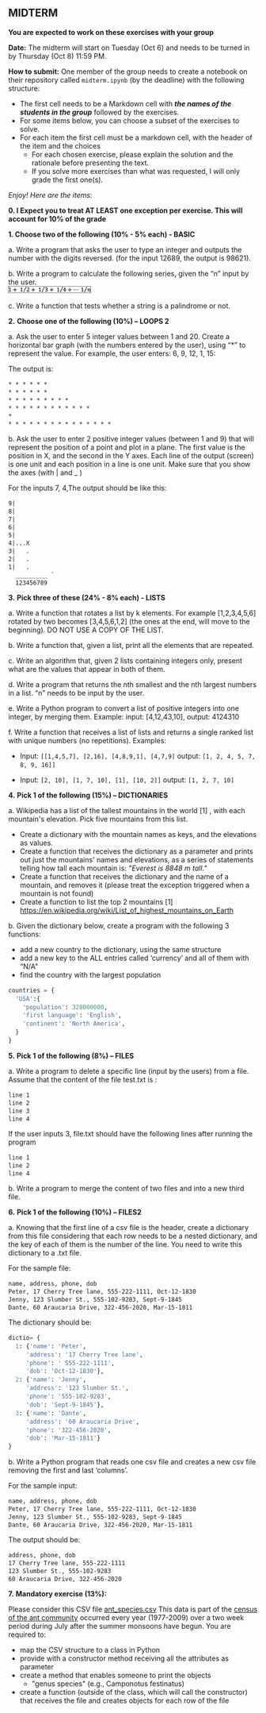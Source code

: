 ## MIDTERM

**You are expected to work on these exercises with your group**

**Date:** The midterm will start on Tuesday (Oct 6) and needs to be turned in by Thursday (Oct 8) 11:59 PM. 

**How to submit:** One member of the group needs to create a notebook on their repository called `midterm.ipynb` (by the deadline) with the following structure:
 - The first cell needs to be a Markdown cell with ***the names of the students in the group*** followed by the exercises.
 - For some items below, you can choose a subset of the exercises to solve. 
 - For each item the first cell must be a markdown cell, with the header of the item and the choices
   - For each chosen exercise, please explain the solution and the rationale before presenting the text. 
   - If you solve more exercises than what was requested, I will only grade the first one(s).


*Enjoy! Here are the items:*

**0. I Expect you to treat AT LEAST one exception per exercise. This will account for 10% of the grade**

**1. Choose two of the following (10% - 5% each) - BASIC**

a. Write a program that asks the user to type an integer and outputs the number with the digits reversed. (for the input 12689, the output is 98621).

b. Write a program to calculate the following series, given the “n” input by the user. 
 <br/>![img](images/clip_image002.png)

 c. Write a function that tests whether a string is a palindrome or not. 

**2.**  **Choose one of the following (10%) – LOOPS 2** 

a. Ask the user to enter 5 integer values between 1 and 20. Create a horizontal bar graph (with the numbers entered by the user), using “*” to represent the value. For example, the user enters: 6, 9, 12, 1, 15:

The output is:

```
* * * * * *
* * * * * *
* * * * * * * * *
* * * * * * * * * * * *
*
* * * * * * * * * * * * * * *
```



b. Ask the user to enter 2 positive integer values (between 1 and 9) that will represent the position of a point and plot in a plane. The first value is the position in X, and the second in the Y axes. Each line of the output (screen) is one unit and each position in a line is one unit. Make sure that you show the axes (with | and _ )

For the inputs 7, 4,The output should be like this:
```
9|
8|
7|
6|
5|
4|...X
3|   .
2|   .
1|   .
  _________ `
  123456789
```

**3.**   **Pick three of these (24% - 8% each) - LISTS**

a. Write a function that rotates a list by k elements. For example [1,2,3,4,5,6] rotated by two becomes [3,4,5,6,1,2] (the ones at the end, will move to the beginning). DO NOT USE A COPY OF THE LIST.

b. Write a function that, given a list, print all the elements that are repeated.

c. Write an algorithm that, given 2 lists containing integers only, present what are the values that appear in both of them.

d. Write a program that returns the nth smallest and the nth largest numbers in a list. “n” needs to be input by the user. 

e. Write a Python program to convert a list of positive integers into one integer, by merging them. Example: input: [4,12,43,10], output: 4124310

f. Write a function that receives a list of lists and returns a single ranked list with unique numbers (no repetitions). Examples:

* Input: ```[[1,4,5,7], [2,16], [4,8,9,1], [4,7,9]```  output: ```[1, 2, 4, 5, 7, 8, 9, 16]]``` 

* Input: ```[2, 10], [1, 7, 10], [1], [10, 2]]``` output: ```[1, 2, 7, 10]```

 

**4.**   **Pick 1 of the following (15%) – DICTIONARIES** 

a. Wikipedia has a list of the tallest mountains in the world [1] , with each mountain's elevation. Pick five mountains from this list.

   * Create a dictionary with the mountain names as keys, and the elevations as values.
   * Create a function that receives the dictionary as a parameter and prints out just the mountains' names and elevations, as a series of statements telling how tall each mountain is: *"Everest is 8848 m tall."*
   * Create a function that receives the dictionary and the name of a mountain, and removes it (please treat the exception triggered when a mountain is not found)
   * Create a function to list the top 2 mountains
      [1] https://en.wikipedia.org/wiki/List_of_highest_mountains_on_Earth

 

b. Given the dictionary below, create a program with the following 3 functions:
* add a new country to the dictionary, using the same structure
* add a new key to the ALL entries called ‘currency’ and all of them with “N/A"
* find the country with the largest population

```python
countries = {
  'USA':{
    'population': 328000000,
    'first language': 'English',
    'continent': 'North America',
  }
}
```
**5.**   **Pick 1 of the following (8%) – FILES** 

a. Write a program to delete a specific line (input by the users) from a file. 
Assume that the content of the file test.txt is : 
```
line 1 
line 2
line 3 
line 4 
```

If the user inputs 3, file.txt should have the following lines after running the program
```
line 1 
line 2
line 4 
```
 
b. Write a program to merge the content of two files and into a new third file.

**6.**   **Pick 1 of the following (10%) – FILES2**

a. Knowing that the first line of a csv file is the header, create a dictionary from this file considering that each row needs to be a nested dictionary, and the key of each of them is the number of the line. You need to write this dictionary to a .txt file.

For the sample file:
```
name, address, phone, dob
Peter, 17 Cherry Tree lane, 555-222-1111, Oct-12-1830
Jenny, 123 Slumber St., 555-102-9283, Sept-9-1845
Dante, 60 Araucaria Drive, 322-456-2020, Mar-15-1811
```
The dictionary should be:
```python
dictio= {
  1: {'name': 'Peter',
     'address': '17 Cherry Tree lane',
     'phone': ' 555-222-1111',
     'dob': 'Oct-12-1830'},
  2: {'name': 'Jenny',
     'address': '123 Slumber St.',
     'phone': '555-102-9283',
     'dob': 'Sept-9-1845'},
  3: {'name': 'Dante',
     'address': '60 Araucaria Drive',
     'phone': '322-456-2020',
     'dob': 'Mar-15-1811'}
}
```

b. Write a Python program that reads one csv file and creates a new csv file removing the first and last ‘columns’.

For the sample input:
```
name, address, phone, dob
Peter, 17 Cherry Tree lane, 555-222-1111, Oct-12-1830
Jenny, 123 Slumber St., 555-102-9283, Sept-9-1845
Dante, 60 Araucaria Drive, 322-456-2020, Mar-15-1811
```
The output should be:
```
address, phone, dob
17 Cherry Tree lane, 555-222-1111
123 Slumber St., 555-102-9283
60 Araucaria Drive, 322-456-2020
```

**7.**   **Mandatory exercise (13%):**

Please consider this CSV file [ant_species.csv](https://github.com/igorsteinmacher/INF502-Fall2020/blob/master/notebooks/ant_species.csv) This data is part of the [census of the ant community](https://github.com/weecology/PortalData/tree/master/Ants) occurred every year (1977-2009) over a two week period during July after the summer monsoons have begun. You are required to:

* map the CSV structure to a class in Python
* provide with a constructor method receiving all the attributes as parameter
* create a method that enables someone to print the objects
  - "genus species" (e.g., Camponotus festinatus)
* create a function (outside of the class, which will call the constructor) that receives the file and creates objects for each row of the file
